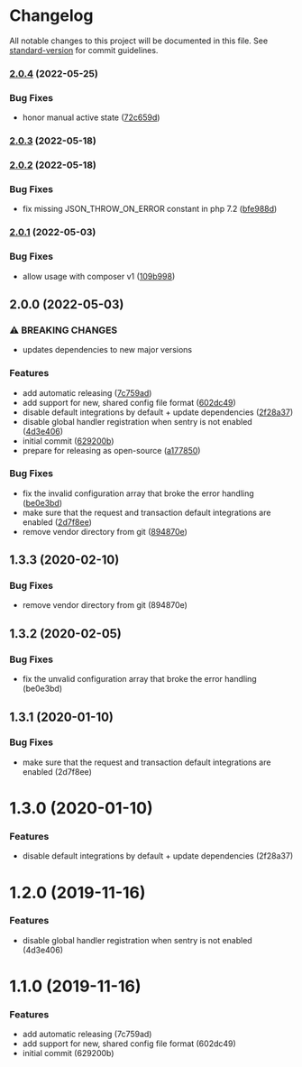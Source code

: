 # Changelog

All notable changes to this project will be documented in this file. See [standard-version](https://github.com/conventional-changelog/standard-version) for commit guidelines.

### [2.0.4](https://github.com/labor-digital/sentry-php/compare/v2.0.3...v2.0.4) (2022-05-25)


### Bug Fixes

* honor manual active state ([72c659d](https://github.com/labor-digital/sentry-php/commit/72c659d8d7ae76968acffec713cb03152fc9417e))

### [2.0.3](https://github.com/labor-digital/sentry-php/compare/v2.0.2...v2.0.3) (2022-05-18)

### [2.0.2](https://github.com/labor-digital/sentry-php/compare/v2.0.1...v2.0.2) (2022-05-18)


### Bug Fixes

* fix missing JSON_THROW_ON_ERROR constant in php 7.2 ([bfe988d](https://github.com/labor-digital/sentry-php/commit/bfe988d277766f4e8c547b85abea59f432316bd0))

### [2.0.1](https://github.com/labor-digital/sentry-php/compare/v2.0.0...v2.0.1) (2022-05-03)


### Bug Fixes

* allow usage with composer v1 ([109b998](https://github.com/labor-digital/sentry-php/commit/109b998d220e915cc9086b0909924b52ffdbd4af))

## 2.0.0 (2022-05-03)

### ⚠ BREAKING CHANGES

* updates dependencies to new major versions

### Features

* add automatic releasing ([7c759ad](https://github.com/labor-digital/sentry-php/commit/7c759ad406f20c7e97d895452f4b2329046a123a))
* add support for new, shared config file format ([602dc49](https://github.com/labor-digital/sentry-php/commit/602dc49b304b8af0daa3d7e5c78d185cf94ad5c7))
* disable default integrations by default + update
  dependencies ([2f28a37](https://github.com/labor-digital/sentry-php/commit/2f28a379c073f3230be5e9b44ba746d9c413b0fd))
* disable global handler registration when sentry is not
  enabled ([4d3e406](https://github.com/labor-digital/sentry-php/commit/4d3e40687603bdb054484969ba46f0294af51462))
* initial commit ([629200b](https://github.com/labor-digital/sentry-php/commit/629200b07417248b99adb1739ab21b5fad678f26))
* prepare for releasing as open-source ([a177850](https://github.com/labor-digital/sentry-php/commit/a1778503e5e6da514ef283dd3d6ec011550e37d0))

### Bug Fixes

* fix the invalid configuration array that broke the error
  handling  ([be0e3bd](https://github.com/labor-digital/sentry-php/commit/be0e3bdf5fec75bf944904a476698ba6a04897bc))
* make sure that the request and transaction default integrations are
  enabled ([2d7f8ee](https://github.com/labor-digital/sentry-php/commit/2d7f8ee7f502c5a3374ba3388bc7e68353e6c8d1))
* remove vendor directory from git ([894870e](https://github.com/labor-digital/sentry-php/commit/894870e98746a67be0c786a7598c586b065c1eb4))

## 1.3.3 (2020-02-10)

### Bug Fixes

* remove vendor directory from git (894870e)

## 1.3.2 (2020-02-05)

### Bug Fixes

* fix the unvalid configuration array that broke the error handling  (be0e3bd)

## 1.3.1 (2020-01-10)

### Bug Fixes

* make sure that the request and transaction default integrations are enabled (2d7f8ee)

# 1.3.0 (2020-01-10)

### Features

* disable default integrations by default + update dependencies (2f28a37)

# 1.2.0 (2019-11-16)

### Features

* disable global handler registration when sentry is not enabled (4d3e406)

# 1.1.0 (2019-11-16)

### Features

* add automatic releasing (7c759ad)
* add support for new, shared config file format (602dc49)
* initial commit (629200b)
